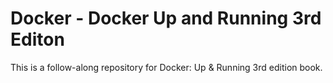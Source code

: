 # Docker - Docker Up and Running 3rd Editon

This is a follow-along repository for Docker: Up & Running 3rd edition book.